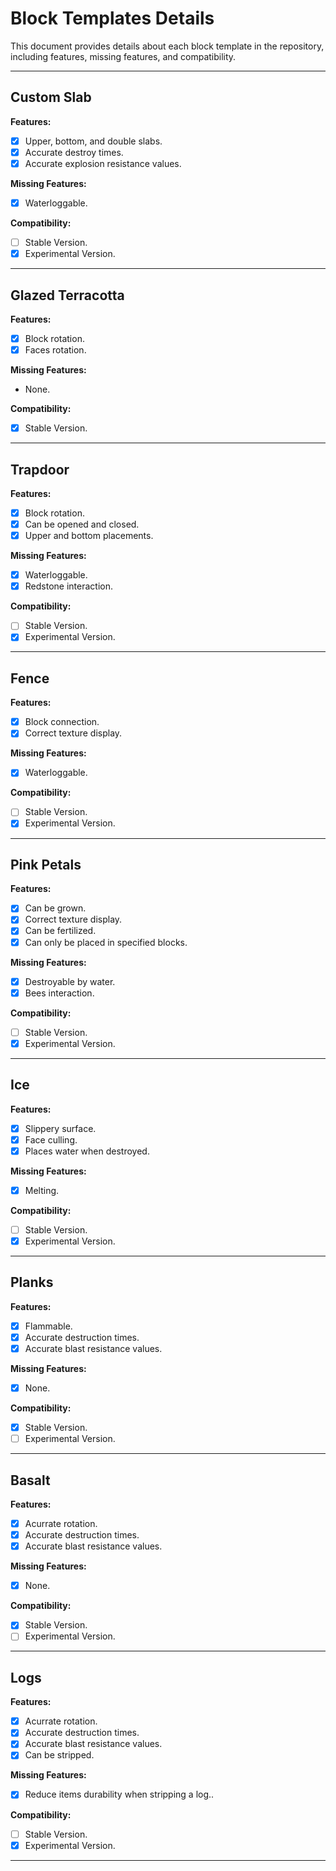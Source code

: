 # Block Templates Details

This document provides details about each block template in the repository, including features, missing features, and compatibility.

---

## Custom Slab

**Features:**
- [x] Upper, bottom, and double slabs.
- [x] Accurate destroy times.
- [x] Accurate explosion resistance values.

**Missing Features:**
- [x] Waterloggable.

**Compatibility:**
- [ ] Stable Version.
- [x] Experimental Version.

---

## Glazed Terracotta

**Features:**
- [x] Block rotation.
- [x] Faces rotation.

**Missing Features:**
- None.

**Compatibility:**
- [x] Stable Version.

---

## Trapdoor

**Features:**
- [x] Block rotation.
- [x] Can be opened and closed.
- [x] Upper and bottom placements.

**Missing Features:**
- [x] Waterloggable.
- [x] Redstone interaction.

**Compatibility:**
- [ ] Stable Version.
- [x] Experimental Version.

---

## Fence

**Features:**
- [x] Block connection.
- [x] Correct texture display.

**Missing Features:**
- [x] Waterloggable.

**Compatibility:**
- [ ] Stable Version.
- [x] Experimental Version.

---

## Pink Petals

**Features:**
- [x] Can be grown.
- [x] Correct texture display.
- [x] Can be fertilized.
- [x] Can only be placed in specified blocks.

**Missing Features:**
- [x] Destroyable by water.
- [x] Bees interaction.

**Compatibility:**
- [ ] Stable Version.
- [x] Experimental Version.

---

## Ice

**Features:**
- [x] Slippery surface.
- [x] Face culling.
- [x] Places water when destroyed.

**Missing Features:**
- [x] Melting.

**Compatibility:**
- [ ] Stable Version.
- [x] Experimental Version.

---

## Planks

**Features:**
- [x] Flammable.
- [x] Accurate destruction times.
- [x] Accurate blast resistance values.

**Missing Features:**
- [x] None.

**Compatibility:**
- [x] Stable Version.
- [ ] Experimental Version.

---

## Basalt

**Features:**
- [x] Acurrate rotation.
- [x] Accurate destruction times.
- [x] Accurate blast resistance values.

**Missing Features:**
- [x] None.

**Compatibility:**
- [x] Stable Version.
- [ ] Experimental Version.

---

## Logs

**Features:**
- [x] Acurrate rotation.
- [x] Accurate destruction times.
- [x] Accurate blast resistance values.
- [x] Can be stripped.

**Missing Features:**
- [x] Reduce items durability when stripping a log..

**Compatibility:**
- [ ] Stable Version.
- [x] Experimental Version.

---